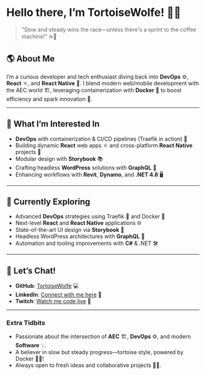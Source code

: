 # Hello there, I’m TortoiseWolfe! 🐢🐺

> “Slow and steady wins the race—unless there's a sprint to the coffee machine!” ☕️💨

## 🌎 About Me
I’m a curious developer and tech enthusiast diving back into **DevOps** ⚙️, **React** ⚛️, and **React Native** 📱. I blend modern web/mobile development with the AEC world 🏗️, leveraging containerization with **Docker** 🐳 to boost efficiency and spark innovation 🚀.

---

## 🔎 What I’m Interested In
- **DevOps** with containerization & CI/CD pipelines (Traefik in action) 🔄
- Building dynamic **React** web apps ⚛️ and cross-platform **React Native** projects 📲
- Modular design with **Storybook** 📚
- Crafting headless **WordPress** solutions with **GraphQL** 💬
- Enhancing workflows with **Revit**, **Dynamo**, and **.NET 4.8** 🖥️

---

## 🚀 Currently Exploring
- Advanced **DevOps** strategies using Traefik 🚦 and Docker 🐳
- Next-level **React** and **React Native** applications 🌐
- State-of-the-art UI design via **Storybook** 🎨
- Headless WordPress architectures with **GraphQL** 🔗
- Automation and tooling improvements with **C#** & .NET 🛠️

---

## 🤝 Let’s Chat!
- **GitHub**: [TortoiseWolfe](https://github.com/TortoiseWolfe) 💻
- **LinkedIn**: [Connect with me here](https://www.linkedin.com/in/pohlner/) 🔗
- **Twitch**: [Watch me code live](https://www.twitch.tv/turtlewolfe) 🎥

---

### Extra Tidbits
- Passionate about the intersection of **AEC** 🏗️, **DevOps** ⚙️, and modern **Software** 💡.
- A believer in slow but steady progress—tortoise style, powered by Docker 🐢🐳!
- Always open to fresh ideas and collaborative projects 🤝✨.
